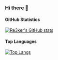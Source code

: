 ### Hi there 👋

#### GitHub Statistics
[![Re3ker's GitHub stats](https://github-readme-stats.vercel.app/api?username=re3ker&show_icons=true&count_private=true&hide_title=true&theme=dracula)](https://github.com/re3ker/github-readme-stats)

#### Top Languages

[![Top Langs](https://github-readme-stats.vercel.app/api/top-langs/?username=re3ker&layout=compact&theme=dracula)](https://github.com/re3ker/github-readme-stats)
